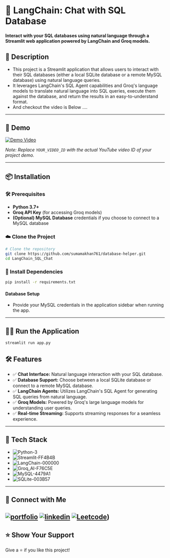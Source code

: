  # 🦜 LangChain: Chat with SQL Database

#### Interact with your SQL databases using natural language through a Streamlit web application powered by LangChain and Groq models. 

## 📖 Description
- This project is a Streamlit application that allows users to interact with their SQL databases (either a local SQLite database or a remote MySQL database) using natural language queries.
-  It leverages LangChain's SQL Agent capabilities and Groq's language models to translate natural language into SQL queries, execute them against the database, and return the results in an easy-to-understand format.
- And checkout the video is Below ....
---

## 🚀 Demo

[![Demo Video](https://img.youtube.com/vi/YOUR_VIDEO_ID/0.jpg)](https://www.youtube.com/watch?v=YOUR_VIDEO_ID)

*Note: Replace `YOUR_VIDEO_ID` with the actual YouTube video ID of your project demo.*

---

## 📦 Installation

### 🛠 Prerequisites

- **Python 3.7+**
- **Groq API Key** (for accessing Groq models)
- **(Optional) MySQL Database** credentials if you choose to connect to a MySQL database

### ☁️ Clone the Project

```bash
# Clone the repository
git clone https://github.com/sumamakhan761/database-helper.git
cd LangChain_SQL_Chat
```

### 💫 Install Dependencies

```bash
pip install -r requirements.txt
```

#### Database Setup
- Provide your MySQL credentials in the application sidebar when running the app.
---

## 🏃‍♂️ Run the Application

```bash
streamlit run app.py
```

## 🛠 Features

- ✅ **Chat Interface:** Natural language interaction with your SQL database.
- ✅ **Database Support:** Choose between a local SQLite database or connect to a remote MySQL database.
- ✅ **LangChain Agents:** Utilizes LangChain's SQL Agent for generating SQL queries from natural language.
- ✅ **Groq Models:** Powered by Groq's large language models for understanding user queries.
- ✅ **Real-time Streaming:** Supports streaming responses for a seamless experience.
---

## 🧰 Tech Stack

- ![Python-3](https://github.com/user-attachments/assets/294e5571-624e-4afa-afba-e8cbad2f2295)
- ![Streamlit-FF4B4B](https://github.com/user-attachments/assets/f7d93cc6-0297-4139-9d89-cbebbc843bb8)
- ![LangChain-000000](https://github.com/user-attachments/assets/826270ea-8df2-47ec-9693-a2c0792cec79)
- ![Groq_AI-F76C5E](https://github.com/user-attachments/assets/a0d4d1c9-062f-4429-a1c0-f0ba39a01377)
- ![MySQL-4479A1](https://github.com/user-attachments/assets/12dbaace-07fa-4c0e-b57a-30540ad84ada)
- ![SQLite-003B57](https://github.com/user-attachments/assets/f41e907f-b557-442e-aca0-01af14d166d8)

---
## 🔗 Connect with Me
[![portfolio](https://img.shields.io/badge/my_portfolio-000?style=for-the-badge&logo=ko-fi&logoColor=white)](https://portfoliosumama.vercel.app/)
[![linkedin](https://img.shields.io/badge/linkedin-0A66C2?style=for-the-badge&logo=linkedin&logoColor=white)](https://www.linkedin.com/in/sumama-khan)
[![Leetcode](https://img.shields.io/badge/Leetocode-1DA1F2?style=for-the-badge&logo=Leetcode&logoColor=yellow)](https://leetcode.com/u/sumamakhan))
---
## ⭐️ Show Your Support
Give a ⭐️ if you like this project!

